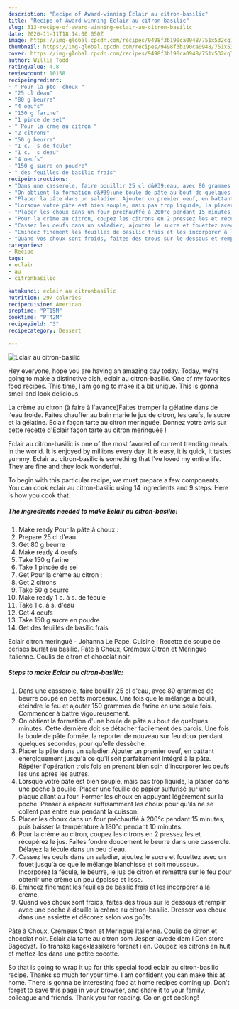 ```yaml
---
description: "Recipe of Award-winning Eclair au citron-basilic"
title: "Recipe of Award-winning Eclair au citron-basilic"
slug: 313-recipe-of-award-winning-eclair-au-citron-basilic
date: 2020-11-11T18:14:00.050Z
image: https://img-global.cpcdn.com/recipes/9498f3b190ca0948/751x532cq70/eclair-au-citron-basilic-photo-principale-de-la-recette.jpg
thumbnail: https://img-global.cpcdn.com/recipes/9498f3b190ca0948/751x532cq70/eclair-au-citron-basilic-photo-principale-de-la-recette.jpg
cover: https://img-global.cpcdn.com/recipes/9498f3b190ca0948/751x532cq70/eclair-au-citron-basilic-photo-principale-de-la-recette.jpg
author: Willie Todd
ratingvalue: 4.8
reviewcount: 10158
recipeingredient:
- " Pour la pte  choux "
- "25 cl deau"
- "80 g beurre"
- "4 oeufs"
- "150 g farine"
- "1 pince de sel"
- " Pour la crme au citron "
- "2 citrons"
- "50 g beurre"
- "1 c.  s de fcule"
- "1 c.  s deau"
- "4 oeufs"
- "150 g sucre en poudre"
- " des feuilles de basilic frais"
recipeinstructions:
- "Dans une casserole, faire bouillir 25 cl d&#39;eau, avec 80 grammes de beurre coupé en petits morceaux. Une fois que le mélange a bouilli, éteindre le feu et ajouter 150 grammes de farine en une seule fois. Commencer à battre vigoureusement."
- "On obtient la formation d&#39;une boule de pâte au bout de quelques minutes. Cette dernière doit se détacher facilement des parois. Une fois la boule de pâte formée, la reporter de nouveau sur feu doux pendant quelques secondes, pour qu&#39;elle dessèche."
- "Placer la pâte dans un saladier. Ajouter un premier oeuf, en battant énergiquement jusqu&#39;à ce qu&#39;il soit parfaitement intégré à la pâte. Répéter l&#39;opération trois fois en prenant bien soin d&#39;incorporer les oeufs les uns après les autres."
- "Lorsque votre pâte est bien souple, mais pas trop liquide, la placer dans une poche à douille. Placer une feuille de papier sulfurisé sur une plaque allant au four. Former les choux en appuyant légèrement sur la poche. Penser à espacer suffisamment les choux pour qu&#39;ils ne se collent pas entre eux pendant la cuisson."
- "Placer les choux dans un four préchauffé à 200°c pendant 15 minutes, puis baisser la température à 180°c pendant 10 minutes."
- "Pour la crème au citron, coupez les citrons en 2 pressez les et récupérez le jus. Faites fondre doucement le beurre dans une casserole. Délayez la fécule dans un peu d&#39;eau."
- "Cassez les oeufs dans un saladier, ajoutez le sucre et fouettez avec un fouet jusqu&#39;à ce que le mélange blanchisse et soit mousseux. Incorporez la fécule, le beurre, le jus de citron et remettre sur le feu pour obtenir une crème un peu épaisse et lisse."
- "Emincez finement les feuilles de basilic frais et les incorporer à la crème."
- "Quand vos choux sont froids, faites des trous sur le dessous et remplir avec une poche à douille la crème au citron-basilic. Dresser vos choux dans une assiette et décorez selon vos goûts."
categories:
- Recipe
tags:
- eclair
- au
- citronbasilic

katakunci: eclair au citronbasilic 
nutrition: 297 calories
recipecuisine: American
preptime: "PT15M"
cooktime: "PT42M"
recipeyield: "3"
recipecategory: Dessert

---
```



![Eclair au citron-basilic](https://img-global.cpcdn.com/recipes/9498f3b190ca0948/751x532cq70/eclair-au-citron-basilic-photo-principale-de-la-recette.jpg)

Hey everyone, hope you are having an amazing day today. Today, we're going to make a distinctive dish, eclair au citron-basilic. One of my favorites food recipes. This time, I am going to make it a bit unique. This is gonna smell and look delicious.

La crème au citron (à faire à l&#39;avance)Faites tremper la gélatine dans de l&#39;eau froide. Faites chauffer au bain marie le jus de citron, les œufs, le sucre et la gélatine. Eclair façon tarte au citron meringuée. Donnez votre avis sur cette recette d&#39;Eclair façon tarte au citron meringuée !

Eclair au citron-basilic is one of the most favored of current trending meals in the world. It is enjoyed by millions every day. It is easy, it is quick, it tastes yummy. Eclair au citron-basilic is something that I've loved my entire life. They are fine and they look wonderful.


To begin with this particular recipe, we must prepare a few components. You can cook eclair au citron-basilic using 14 ingredients and 9 steps. Here is how you cook that.

<!--inarticleads1-->

##### The ingredients needed to make Eclair au citron-basilic:

1. Make ready  Pour la pâte à choux :
1. Prepare 25 cl d&#39;eau
1. Get 80 g beurre
1. Make ready 4 oeufs
1. Take 150 g farine
1. Take 1 pincée de sel
1. Get  Pour la crème au citron :
1. Get 2 citrons
1. Take 50 g beurre
1. Make ready 1 c. à s. de fécule
1. Take 1 c. à s. d&#39;eau
1. Get 4 oeufs
1. Take 150 g sucre en poudre
1. Get  des feuilles de basilic frais


Eclair citron meringué - Johanna Le Pape. Cuisine : Recette de soupe de cerises burlat au basilic. Pâte à Choux, Crémeux Citron et Meringue Italienne. Coulis de citron et chocolat noir. 

<!--inarticleads2-->

##### Steps to make Eclair au citron-basilic:

1. Dans une casserole, faire bouillir 25 cl d&#39;eau, avec 80 grammes de beurre coupé en petits morceaux. Une fois que le mélange a bouilli, éteindre le feu et ajouter 150 grammes de farine en une seule fois. Commencer à battre vigoureusement.
1. On obtient la formation d&#39;une boule de pâte au bout de quelques minutes. Cette dernière doit se détacher facilement des parois. Une fois la boule de pâte formée, la reporter de nouveau sur feu doux pendant quelques secondes, pour qu&#39;elle dessèche.
1. Placer la pâte dans un saladier. Ajouter un premier oeuf, en battant énergiquement jusqu&#39;à ce qu&#39;il soit parfaitement intégré à la pâte. Répéter l&#39;opération trois fois en prenant bien soin d&#39;incorporer les oeufs les uns après les autres.
1. Lorsque votre pâte est bien souple, mais pas trop liquide, la placer dans une poche à douille. Placer une feuille de papier sulfurisé sur une plaque allant au four. Former les choux en appuyant légèrement sur la poche. Penser à espacer suffisamment les choux pour qu&#39;ils ne se collent pas entre eux pendant la cuisson.
1. Placer les choux dans un four préchauffé à 200°c pendant 15 minutes, puis baisser la température à 180°c pendant 10 minutes.
1. Pour la crème au citron, coupez les citrons en 2 pressez les et récupérez le jus. Faites fondre doucement le beurre dans une casserole. Délayez la fécule dans un peu d&#39;eau.
1. Cassez les oeufs dans un saladier, ajoutez le sucre et fouettez avec un fouet jusqu&#39;à ce que le mélange blanchisse et soit mousseux. Incorporez la fécule, le beurre, le jus de citron et remettre sur le feu pour obtenir une crème un peu épaisse et lisse.
1. Emincez finement les feuilles de basilic frais et les incorporer à la crème.
1. Quand vos choux sont froids, faites des trous sur le dessous et remplir avec une poche à douille la crème au citron-basilic. Dresser vos choux dans une assiette et décorez selon vos goûts.


Pâte à Choux, Crémeux Citron et Meringue Italienne. Coulis de citron et chocolat noir. Eclair ala tarte au citron som Jesper lavede dem i Den store Bagedyst. To franske kageklassikere forenet i én. Coupez les citrons en huit et mettez-les dans une petite cocotte. 

So that is going to wrap it up for this special food eclair au citron-basilic recipe. Thanks so much for your time. I am confident you can make this at home. There is gonna be interesting food at home recipes coming up. Don't forget to save this page in your browser, and share it to your family, colleague and friends. Thank you for reading. Go on get cooking!
